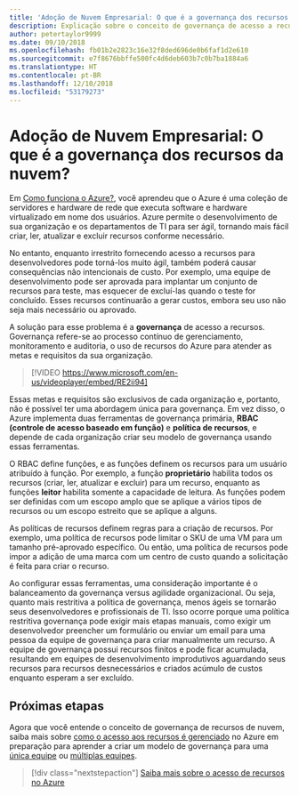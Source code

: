 ```yaml
---
title: 'Adoção de Nuvem Empresarial: O que é a governança dos recursos da nuvem?'
description: Explicação sobre o conceito de governança de acesso a recursos no Azure
author: petertaylor9999
ms.date: 09/10/2018
ms.openlocfilehash: fb01b2e2823c16e32f8ded696de0b6faf1d2e610
ms.sourcegitcommit: e7f8676bbffe500fc4d6deb603b7c0b7ba1884a6
ms.translationtype: HT
ms.contentlocale: pt-BR
ms.lasthandoff: 12/10/2018
ms.locfileid: "53179273"
---
```

# <a name="enterprise-cloud-adoption-what-is-cloud-resource-governance"></a>Adoção de Nuvem Empresarial: O que é a governança dos recursos da nuvem?

Em [Como funciona o Azure?](what-is-azure.md), você aprendeu que o Azure é uma coleção de servidores e hardware de rede que executa software e hardware virtualizado em nome dos usuários. Azure permite o desenvolvimento de sua organização e os departamentos de TI para ser ágil, tornando mais fácil criar, ler, atualizar e excluir recursos conforme necessário.

No entanto, enquanto irrestrito fornecendo acesso a recursos para desenvolvedores pode torná-los muito ágil, também poderá causar consequências não intencionais de custo. Por exemplo, uma equipe de desenvolvimento pode ser aprovada para implantar um conjunto de recursos para teste, mas esquecer de excluí-las quando o teste for concluído. Esses recursos continuarão a gerar custos, embora seu uso não seja mais necessário ou aprovado. 

A solução para esse problema é a **governança** de acesso a recursos. Governança refere-se ao processo contínuo de gerenciamento, monitoramento e auditoria, o uso de recursos do Azure para atender as metas e requisitos da sua organização. 

> [!VIDEO https://www.microsoft.com/en-us/videoplayer/embed/RE2ii94] 

Essas metas e requisitos são exclusivos de cada organização e, portanto, não é possível ter uma abordagem única para governança. Em vez disso, o Azure implementa duas ferramentas de governança primária, **RBAC (controle de acesso baseado em função)** e **política de recursos**, e depende de cada organização criar seu modelo de governança usando essas ferramentas.

O RBAC define funções, e as funções definem os recursos para um usuário atribuído à função. Por exemplo, a função **proprietário** habilita todos os recursos (criar, ler, atualizar e excluir) para um recurso, enquanto as funções **leitor** habilita somente a capacidade de leitura. As funções podem ser definidas com um escopo amplo que se aplique a vários tipos de recursos ou um escopo estreito que se aplique a alguns. 

As políticas de recursos definem regras para a criação de recursos. Por exemplo, uma política de recursos pode limitar o SKU de uma VM para um tamanho pré-aprovado específico. Ou então, uma política de recursos pode impor a adição de uma marca com um centro de custo quando a solicitação é feita para criar o recurso. 

Ao configurar essas ferramentas, uma consideração importante é o balanceamento da governança versus agilidade organizacional. Ou seja, quanto mais restritiva a política de governança, menos ágeis se tornarão seus desenvolvedores e profissionais de TI. Isso ocorre porque uma política restritiva governança pode exigir mais etapas manuais, como exigir um desenvolvedor preencher um formulário ou enviar um email para uma pessoa da equipe de governança para criar manualmente um recurso. A equipe de governança possui recursos finitos e pode ficar acumulada, resultando em equipes de desenvolvimento improdutivos aguardando seus recursos para recursos desnecessários e criados acúmulo de custos enquanto esperam a ser excluído.

## <a name="next-steps"></a>Próximas etapas

Agora que você entende o conceito de governança de recursos de nuvem, saiba mais sobre [como o acesso aos recursos é gerenciado](azure-resource-access.md) no Azure em preparação para aprender a criar um modelo de governança para uma [única equipe](../governance/governance-single-team.md) ou [múltiplas equipes](../governance/governance-multiple-teams.md).

> [!div class="nextstepaction"]
> [Saiba mais sobre o acesso de recursos no Azure](azure-resource-access.md)
